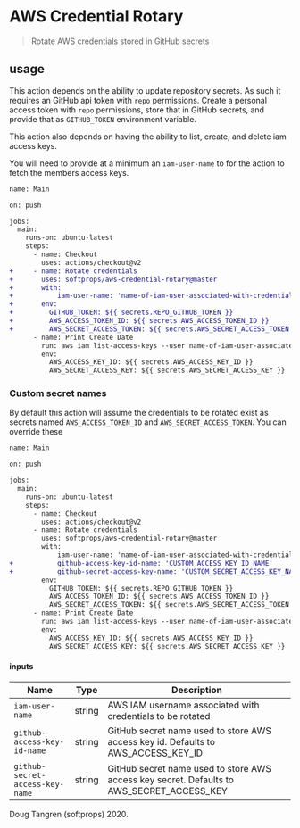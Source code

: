 # AWS Credential Rotary

> Rotate AWS credentials stored in GitHub secrets

## usage

This action depends on the ability to update repository secrets. As such it requires an GitHub api token with `repo` permissions. Create a personal access token with `repo` permissions,  store that in GitHub secrets, and provide that as `GITHUB_TOKEN` environment variable.

This action also depends on having the ability to list, create, and delete iam access keys.

You will need to provide at a minimum an `iam-user-name` to for the action to fetch the members access keys.

```diff
name: Main

on: push

jobs:
  main:
    runs-on: ubuntu-latest
    steps:
      - name: Checkout
        uses: actions/checkout@v2
+     - name: Rotate credentials
+       uses: softprops/aws-credential-rotary@master
+       with:
+           iam-user-name: 'name-of-iam-user-associated-with-credentials'
+       env:
+         GITHUB_TOKEN: ${{ secrets.REPO_GITHUB_TOKEN }}
+         AWS_ACCESS_TOKEN_ID: ${{ secrets.AWS_ACCESS_TOKEN_ID }}
+         AWS_SECRET_ACCESS_TOKEN: ${{ secrets.AWS_SECRET_ACCESS_TOKEN }}
      - name: Print Create Date
        run: aws iam list-access-keys --user name-of-iam-user-associated-with-credentials --query 'AccessKeyMetadata[0].CreateDate' --output text
        env:
          AWS_ACCESS_KEY_ID: ${{ secrets.AWS_ACCESS_KEY_ID }}
          AWS_SECRET_ACCESS_KEY: ${{ secrets.AWS_SECRET_ACCESS_KEY }}
```

### Custom secret names

By default this action will assume the credentials to be rotated exist as secrets named `AWS_ACCESS_TOKEN_ID` and `AWS_SECRET_ACCESS_TOKEN`. You can override these 


```diff
name: Main

on: push

jobs:
  main:
    runs-on: ubuntu-latest
    steps:
      - name: Checkout
        uses: actions/checkout@v2
      - name: Rotate credentials
        uses: softprops/aws-credential-rotary@master
        with:
            iam-user-name: 'name-of-iam-user-associated-with-credentials'
+           github-access-key-id-name: 'CUSTOM_ACCESS_KEY_ID_NAME'
+           github-secret-access-key-name: 'CUSTOM_SECRET_ACCESS_KEY_NAME'
        env:
          GITHUB_TOKEN: ${{ secrets.REPO_GITHUB_TOKEN }}
          AWS_ACCESS_TOKEN_ID: ${{ secrets.AWS_ACCESS_TOKEN_ID }}
          AWS_SECRET_ACCESS_TOKEN: ${{ secrets.AWS_SECRET_ACCESS_TOKEN }}
      - name: Print Create Date
        run: aws iam list-access-keys --user name-of-iam-user-associated-with-credentials --query 'AccessKeyMetadata[0].CreateDate' --output text
        env:
          AWS_ACCESS_KEY_ID: ${{ secrets.AWS_ACCESS_KEY_ID }}
          AWS_SECRET_ACCESS_KEY: ${{ secrets.AWS_SECRET_ACCESS_KEY }}
```

#### inputs

| Name        | Type    | Description                                                     |
|-------------|---------|-----------------------------------------------------------------|
| `iam-user-name`   | string  | AWS IAM username associated with credentials to be rotated                         |
| `github-access-key-id-name`      | string  | GitHub secret name used to store AWS access key id. Defaults to AWS_ACCESS_KEY_ID                |
| `github-secret-access-key-name`      | string  | GitHub secret name used to store AWS access key secret. Defaults to AWS_SECRET_ACCESS_KEY                |



Doug Tangren (softprops) 2020.
